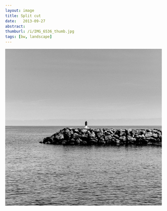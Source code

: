 ```yaml
---
layout: image
title: Split cut
date:   2013-09-27
abstract: 
thumburl: /i/IMG_6536_thumb.jpg
tags: [bw, landscape]
---
```

![](/i/IMG_6536.jpg)

